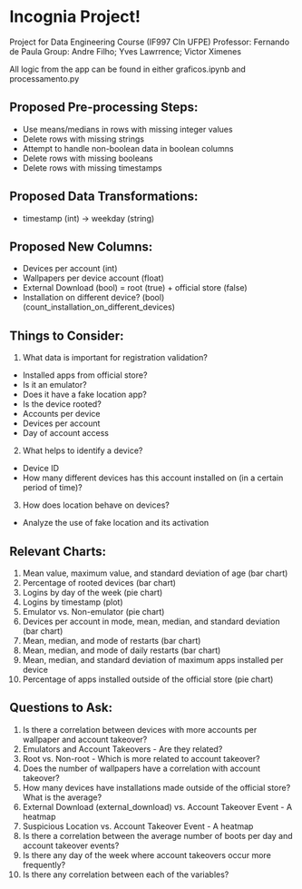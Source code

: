 # Incognia Project!
Project for Data Engineering Course (IF997 CIn UFPE)
Professor: Fernando de Paula
Group: Andre Filho; Yves Lawrrence; Victor Ximenes

All logic from the app can be found in either graficos.ipynb and processamento.py

## Proposed Pre-processing Steps:

* Use means/medians in rows with missing integer values
* Delete rows with missing strings
* Attempt to handle non-boolean data in boolean columns
* Delete rows with missing booleans
* Delete rows with missing timestamps

## Proposed Data Transformations:

* timestamp (int) -> weekday (string)

## Proposed New Columns:

* Devices per account (int)
* Wallpapers per device account (float)
* External Download (bool) = root (true) + official store (false)
* Installation on different device? (bool) (count_installation_on_different_devices)

## Things to Consider:

1. What data is important for registration validation?
 * Installed apps from official store?
 * Is it an emulator?
 * Does it have a fake location app?
 * Is the device rooted?
 * Accounts per device
 * Devices per account
 * Day of account access
2. What helps to identify a device?
 * Device ID
 * How many different devices has this account installed on (in a certain period of time)?
3. How does location behave on devices?
 * Analyze the use of fake location and its activation

## Relevant Charts:

1. Mean value, maximum value, and standard deviation of age (bar chart)
2. Percentage of rooted devices (bar chart)
3. Logins by day of the week (pie chart)
4. Logins by timestamp (plot)
5. Emulator vs. Non-emulator (pie chart)
6. Devices per account in mode, mean, median, and standard deviation (bar chart)
7. Mean, median, and mode of restarts (bar chart)
8. Mean, median, and mode of daily restarts (bar chart)
9. Mean, median, and standard deviation of maximum apps installed per device
10. Percentage of apps installed outside of the official store (pie chart)

## Questions to Ask:

1. Is there a correlation between devices with more accounts per wallpaper and account takeover?
2. Emulators and Account Takeovers - Are they related?
3. Root vs. Non-root - Which is more related to account takeover?
4. Does the number of wallpapers have a correlation with account takeover?
5. How many devices have installations made outside of the official store? What is the average?
6. External Download (external_download) vs. Account Takeover Event - A heatmap
7. Suspicious Location vs. Account Takeover Event - A heatmap
8. Is there a correlation between the average number of boots per day and account takeover events?
9. Is there any day of the week where account takeovers occur more frequently?
10. Is there any correlation between each of the variables?

